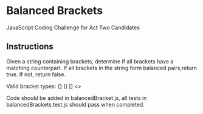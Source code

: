 # Balanced Brackets

JavaScript Coding Challenge for Act Two Candidates

## Instructions

Given a string containing brackets, determine if all brackets have a matching counterpart.
If all brackets in the string form balanced pairs,return true. If not, return false.

Valid bracket types:
{} () [] <>

Code should be added in balancedBracket.js, all tests in balancedBrackets.test.js should pass when completed.
